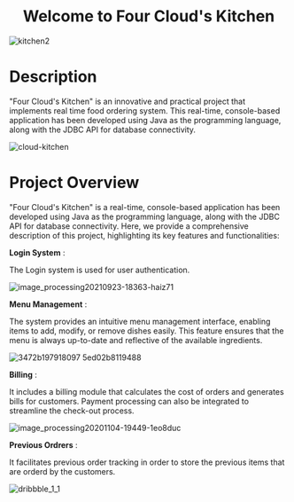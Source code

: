 <h1 align="center">Welcome to Four Cloud's Kitchen</h1>

![kitchen2](https://github.com/Arunkumar282/Four_Clouds_Kitchen_Project/assets/100655631/778a6ead-f50c-439d-b4d0-c868e941c679)


<h1>Description</h1>

<p>"Four Cloud's Kitchen" is an innovative and practical project that implements real time food ordering system. This real-time, console-based application has been developed using Java as the programming language, along with the JDBC API for database connectivity. </p>

![cloud-kitchen](https://github.com/Arunkumar282/Four_Clouds_Kitchen_Project/assets/100655631/d2b600df-49ef-414d-9582-622166b049c2)


<h1>Project Overview</h1>

<p>"Four Cloud's Kitchen" is a real-time, console-based application has been developed using Java as the programming language, along with the JDBC API for database connectivity. Here, we provide a comprehensive description of this project, highlighting its key features and functionalities:</p>


<b>Login System</b> :

<p>The Login system is used for user authentication.</p>

![image_processing20210923-18363-haiz71](https://github.com/Arunkumar282/Four_Clouds_Kitchen_Project/assets/100655631/36ee1729-3bcc-458d-b2a2-501d6209aed3)



<b>Menu Management</b> :

The system provides an intuitive menu management interface, enabling items to add, modify, or remove dishes easily. This feature ensures that the menu is always up-to-date and reflective of the available ingredients.

![3472b197918097 5ed02b8119488](https://github.com/Arunkumar282/Four_Clouds_Kitchen_Project/assets/100655631/67eddfaa-4be4-4732-bda6-fd253366b37b)


<b>Billing</b> : 

It includes a billing module that calculates the cost of orders and generates bills for customers. Payment processing can also be integrated to streamline the check-out process.

![image_processing20201104-19449-1eo8duc](https://github.com/Arunkumar282/Four_Clouds_Kitchen_Project/assets/100655631/8af03901-1024-40b0-8480-2ad07235a1e4)


<b>Previous Ordrers</b> :

It facilitates previous order tracking in order to store the previous items that are orderd by the customers.

![dribbble_1_1](https://github.com/Arunkumar282/Four_Clouds_Kitchen_Project/assets/100655631/bf29590d-b75f-4d14-af4a-746d8647a005)


